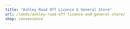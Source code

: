 ```yaml
---
title: "Ashley Road Off Licence & General Store"
url: /leeds/ashley-road-off-licence-and-general-store/
shop: convenience
---
```

